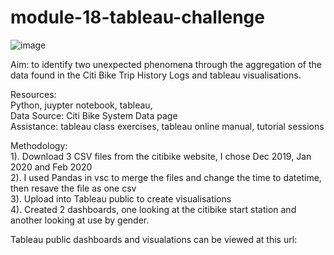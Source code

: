 # module-18-tableau-challenge

![image](https://github.com/RLButch/module-18-tableau-challenge/assets/122842203/c97c2143-0879-4f1e-981a-826af133f5e8)

Aim: to identify two unexpected phenomena through the aggregation of the data found in the Citi Bike Trip History Logs and tableau visualisations.

Resources:  
Python, juypter notebook, tableau,     
Data Source: Citi Bike System Data page  
Assistance: tableau class exercises, tableau online manual, tutorial sessions    

Methodology:     
1). Download 3 CSV files from the citibike website, I chose Dec 2019, Jan 2020 and Feb 2020    
2). I used Pandas in vsc to merge the files and change the time to datetime, then resave the file as one csv    
3). Upload into Tableau public to create visualisations    
4). Created 2 dashboards, one looking at the citibike start station and another looking at use by gender.    

Tableau public dashboards and visualations can be viewed at this url: 
